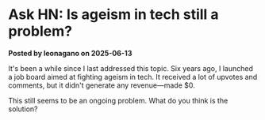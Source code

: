 # Ask HN: Is ageism in tech still a problem?  
**Posted by leonagano on 2025-06-13**

It's been a while since I last addressed this topic. Six years ago, I launched a job board aimed at fighting ageism in tech. It received a lot of upvotes and comments, but it didn't generate any revenue—made $0.

This still seems to be an ongoing problem. What do you think is the solution?